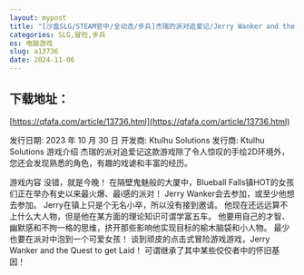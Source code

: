```yaml
---
layout: mypost
title: "[沙盒SLG/STEAM官中/全动态/步兵]杰瑞的派对追爱记/Jerry Wanker and the Quest to get Laid[Ver1.0][PC/300M]"
categories: SLG,冒险,步兵
os: 电脑游戏
slug: a13736
date: 2024-11-06
---
```


## 下载地址：

[https://qfafa.com/article/13736.html](https://qfafa.com/article/13736.html)

发行日期:
2023 年 10 月 30 日
开发商:
Ktulhu Solutions
发行商:
Ktulhu Solutions
游戏介绍
杰瑞的派对追爱记这款游戏除了令人惊叹的手绘2D环境外，
您还会发现熟悉的角色，有趣的戏谑和丰富的经历。

游戏内容
没错，就是今晚！
在隔壁鬼魅般的大厦中，Blueball Falls镇HOT的女孩们正在举办有史以来最火爆、最i感的派对！
Jerry Wanker会去参加，或至少他想去参加。
Jerry在镇上只是个无名小卒，所以没有接到邀请。
他现在还远远算不上什么大人物，但是他在某方面的理论知识可谓学富五车。
他要用自己的才智、幽默感和不拘一格的思维，挤开那些影响他实现目标的榆木脑袋和小人物。
最少也要在派对中泡到一个可爱女孩！
谈到顽皮的点击式冒险游戏游戏，Jerry Wanker and the Quest to get Laid！
可谓继承了其中某些佼佼者中的怀旧基因！